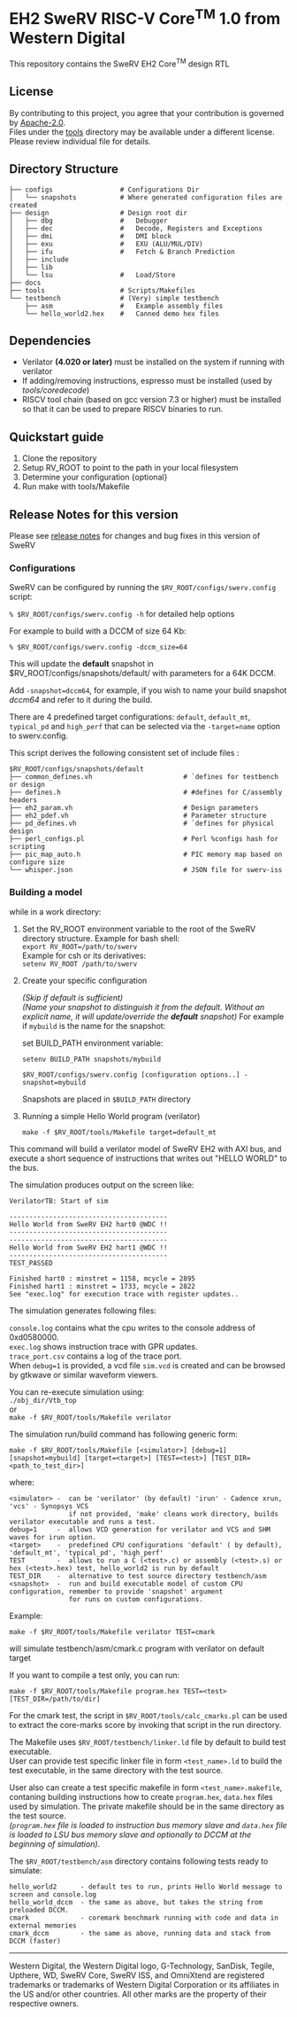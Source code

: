 # EH2 SweRV RISC-V Core<sup>TM</sup> 1.0 from Western Digital

This repository contains the SweRV EH2 Core<sup>TM</sup>  design RTL

## License

By contributing to this project, you agree that your contribution is governed by [Apache-2.0](LICENSE).  
Files under the [tools](tools/) directory may be available under a different license. Please review individual file for details.

## Directory Structure

    ├── configs                 # Configurations Dir
    │   └── snapshots           # Where generated configuration files are created
    ├── design                  # Design root dir
    │   ├── dbg                 #   Debugger
    │   ├── dec                 #   Decode, Registers and Exceptions
    │   ├── dmi                 #   DMI block
    │   ├── exu                 #   EXU (ALU/MUL/DIV)
    │   ├── ifu                 #   Fetch & Branch Prediction
    │   ├── include             
    │   ├── lib
    │   └── lsu                 #   Load/Store
    ├── docs
    ├── tools                   # Scripts/Makefiles
    └── testbench               # (Very) simple testbench
        ├── asm                 #   Example assembly files
        └── hello_world2.hex    #   Canned demo hex files
 
## Dependencies

- Verilator **(4.020 or later)** must be installed on the system if running with verilator
- If adding/removing instructions, espresso must be installed (used by *tools/coredecode*)
- RISCV tool chain (based on gcc version 7.3 or higher) must be
installed so that it can be used to prepare RISCV binaries to run.

## Quickstart guide
1. Clone the repository
1. Setup RV_ROOT to point to the path in your local filesystem
1. Determine your configuration {optional}
1. Run make with tools/Makefile

## Release Notes for this version
Please see [release notes](release-notes.md) for changes and bug fixes in this version of SweRV

### Configurations

SweRV can be configured by running the `$RV_ROOT/configs/swerv.config` script:

`% $RV_ROOT/configs/swerv.config -h` for detailed help options

For example to build with a DCCM of size 64 Kb:  

`% $RV_ROOT/configs/swerv.config -dccm_size=64`  

This will update the **default** snapshot in $RV_ROOT/configs/snapshots/default/ with parameters for a 64K DCCM.  

Add `-snapshot=dccm64`, for example, if you wish to name your build snapshot *dccm64* and refer to it during the build.  

There are 4 predefined target configurations: `default`, `default_mt`, `typical_pd` and `high_perf` that can be selected via 
the `-target=name` option to swerv.config.

This script derives the following consistent set of include files :  

    $RV_ROOT/configs/snapshots/default
    ├── common_defines.vh                       # `defines for testbench or design
    ├── defines.h                               # #defines for C/assembly headers
    ├── eh2_param.vh                            # Design parameters
    ├── eh2_pdef.vh                             # Parameter structure
    ├── pd_defines.vh                           # `defines for physical design
    ├── perl_configs.pl                         # Perl %configs hash for scripting
    ├── pic_map_auto.h                          # PIC memory map based on configure size
    └── whisper.json                            # JSON file for swerv-iss



### Building a model

while in a work directory:

1. Set the RV_ROOT environment variable to the root of the SweRV directory structure.
Example for bash shell:  
    `export RV_ROOT=/path/to/swerv`  
Example for csh or its derivatives:  
    `setenv RV_ROOT /path/to/swerv`
    
1. Create your specific configuration

    *(Skip if default is sufficient)*  
    *(Name your snapshot to distinguish it from the default. Without an explicit name, it will update/override the __default__ snapshot)* 
    For example if `mybuild` is the name for the snapshot:

    set BUILD_PATH environment variable:
    
    `setenv BUILD_PATH snapshots/mybuild`
     
    `$RV_ROOT/configs/swerv.config [configuration options..] -snapshot=mybuild`  
    
    Snapshots are placed in `$BUILD_PATH` directory


1. Running a simple Hello World program (verilator)

    `make -f $RV_ROOT/tools/Makefile target=default_mt`

This command will build a verilator model of SweRV EH2 with AXI bus, and
execute a short sequence of instructions that writes out "HELLO WORLD"
to the bus.

    
The simulation produces output on the screen like:  

```
VerilatorTB: Start of sim

----------------------------------------
Hello World from SweRV EH2 hart0 @WDC !!
----------------------------------------
----------------------------------------
Hello World from SweRV EH2 hart1 @WDC !!
----------------------------------------
TEST_PASSED

Finished hart0 : minstret = 1158, mcycle = 2895
Finished hart1 : minstret = 1733, mcycle = 2822
See "exec.log" for execution trace with register updates..
```

The simulation generates following files:

 `console.log` contains what the cpu writes to the console address of 0xd0580000.  
 `exec.log` shows instruction trace with GPR updates.  
 `trace_port.csv` contains a log of the trace port.   
 When `debug=1` is provided, a vcd file `sim.vcd` is created and can be browsed by 
  gtkwave or similar waveform viewers.
  
You can re-execute simulation using:  
   ` ./obj_dir/Vtb_top `  
or  
    `make -f $RV_ROOT/tools/Makefile verilator`


  
The simulation run/build command has following generic form:

    make -f $RV_ROOT/tools/Makefile [<simulator>] [debug=1] [snapshot=mybuild] [target=<target>] [TEST=<test>] [TEST_DIR=<path_to_test_dir>]

where:
```
<simulator> -  can be 'verilator' (by default) 'irun' - Cadence xrun, 'vcs' - Synopsys VCS
               if not provided, 'make' cleans work directory, builds verilator executable and runs a test.
debug=1     -  allows VCD generation for verilator and VCS and SHM waves for irun option.
<target>    -  predefined CPU configurations 'default' ( by default), 'default_mt', 'typical_pd', 'high_perf' 
TEST        -  allows to run a C (<test>.c) or assembly (<test>.s) or hex (<test>.hex) test, hello_world2 is run by default 
TEST_DIR    -  alternative to test source directory testbench/asm
<snapshot>  -  run and build executable model of custom CPU configuration, remember to provide 'snapshot' argument 
               for runs on custom configurations.

```
Example:
     
    make -f $RV_ROOT/tools/Makefile verilator TEST=cmark

will simulate  testbench/asm/cmark.c program with verilator on default target


If you want to compile a test only, you can run:

    make -f $RV_ROOT/tools/Makefile program.hex TEST=<test> [TEST_DIR=/path/to/dir]

For the cmark test, the script in `$RV_ROOT/tools/calc_cmarks.pl` can be used
to extract the core-marks score by invoking that script in the run
directory.

The Makefile uses  `$RV_ROOT/testbench/linker.ld` file by default to build test executable.  
User can provide test specific linker file in form `<test_name>.ld` to build the test executable,
 in the same directory with the test source.

User also can create a test specific makefile in form `<test_name>.makefile`, contaning building instructions
how to create `program.hex`, `data.hex` files used by simulation. The private makefile should be in the same directory
as the test source.  
*(`program.hex` file is loaded to instruction bus memory slave and `data.hex` file is loaded to LSU bus memory slave and
optionally to DCCM at the beginning of simulation)*.

The  `$RV_ROOT/testbench/asm` directory contains following tests ready to simulate:
```
hello_world2      - default tes to run, prints Hello World message to screen and console.log
hello_world_dccm  - the same as above, but takes the string from preloaded DCCM.
cmark             - coremark benchmark running with code and data in external memories
cmark_dccm        - the same as above, running data and stack from DCCM (faster)
```

----
Western Digital, the Western Digital logo, G-Technology, SanDisk, Tegile, Upthere, WD, SweRV Core, SweRV ISS, 
and OmniXtend are registered trademarks or trademarks of Western Digital Corporation or its affiliates in the US 
and/or other countries. All other marks are the property of their respective owners.
